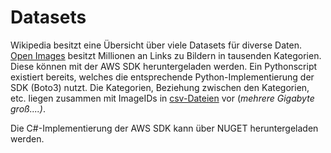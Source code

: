 # Datasets

Wikipedia besitzt eine Übersicht über viele Datasets für diverse Daten.
[Open Images](https://storage.googleapis.com/openimages/web/index.html) besitzt Millionen an Links zu Bildern in tausenden Kategorien. Diese können mit der AWS SDK heruntergeladen werden. Ein Pythonscript existiert bereits, welches die entsprechende Python-Implementierung der SDK (Boto3) nutzt. 
Die Kategorien, Beziehung zwischen den Kategorien, etc. liegen zusammen mit ImageIDs in [csv-Dateien](https://storage.googleapis.com/openimages/web/download.html#download_manually) vor (_mehrere Gigabyte groß....)_.

Die C#-Implementierung der AWS SDK kann über NUGET heruntergeladen werden.